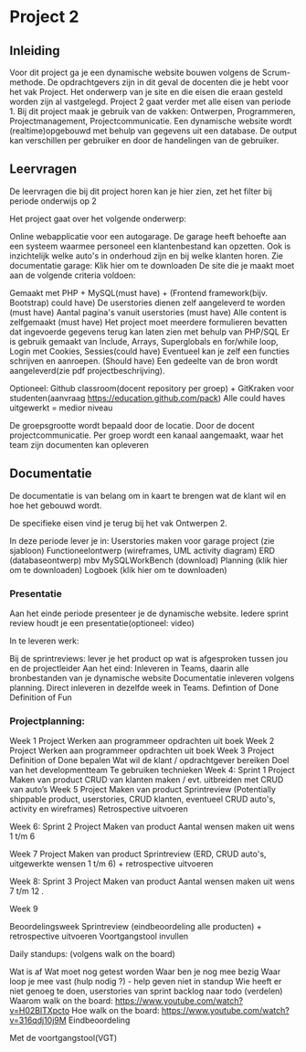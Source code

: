 # Project 2

## Inleiding
Voor dit project ga je een dynamische website bouwen volgens de Scrum-methode. 
De opdrachtgevers zijn in dit geval de docenten die je hebt voor het vak Project. Het onderwerp van je site en die eisen die eraan gesteld worden zijn al vastgelegd. Project 2 gaat verder met alle eisen van periode 1. Bij dit project maak je gebruik van de vakken: Ontwerpen, Programmeren, Projectmanagement, Projectcommunicatie.
Een dynamische website wordt (realtime)opgebouwd met behulp van gegevens uit een database. De output kan verschillen per gebruiker en door de handelingen van de gebruiker. 

## Leervragen

De leervragen die bij dit project horen kan je hier zien, zet het filter bij periode onderwijs op 2 

Het project gaat over het volgende onderwerp: 

Online webapplicatie voor een autogarage.
De garage heeft behoefte aan een systeem waarmee personeel een klantenbestand kan opzetten.
Ook is inzichtelijk welke auto's in onderhoud zijn en bij welke klanten horen.
Zie documentatie garage: Klik hier om te downloaden
De site die je maakt moet aan de volgende criteria voldoen:

Gemaakt met PHP + MySQL(must have) + (Frontend framework(bijv. Bootstrap) could have)
De userstories dienen zelf aangeleverd te worden (must have)
Aantal pagina's vanuit userstories (must have)
Alle content is zelfgemaakt (must have)
Het project moet meerdere formulieren bevatten dat ingevoerde gegevens terug kan laten zien met behulp van PHP/SQL
Er is gebruik gemaakt van Include, Arrays, Superglobals en for/while loop,
Login met Cookies, Sessies(could have)
Eventueel kan je zelf een functies schrijven en aanroepen. (Should have)
Een gedeelte van de bron wordt aangeleverd(zie pdf projectbeschrijving).

Optioneel: Github classroom(docent repository per groep) + GitKraken voor studenten(aanvraag https://education.github.com/pack)
Alle could haves uitgewerkt = medior niveau

De groepsgrootte wordt bepaald door de locatie. Door de docent projectcommunicatie.
Per groep wordt een kanaal aangemaakt, waar het team zijn documenten kan opleveren

 

## Documentatie

De documentatie is van belang om in kaart te brengen wat de klant wil en hoe het gebouwd wordt. 

De specifieke eisen vind je terug bij het vak Ontwerpen 2. 

In deze periode lever je in:
Userstories maken voor garage project (zie sjabloon)
Functioneelontwerp (wireframes, UML activity diagram)
ERD (databaseontwerp) mbv MySQLWorkBench (download)
Planning (klik hier om te downloaden)
Logboek (klik hier om te downloaden)
 

### Presentatie 

Aan het einde periode presenteer je de dynamische website.
Iedere sprint review houdt je een presentatie(optioneel: video)

In te leveren werk: 

Bij de sprintreviews: lever je het product op wat is afgesproken tussen jou en de projectleider
Aan het eind: Inleveren in Teams, daarin alle bronbestanden van je dynamische website
Documentatie inleveren volgens planning. Direct inleveren in dezelfde week in Teams.
Defintion of Done 
Definition of Fun 

### Projectplanning:

Week 1
Project
Werken aan programmeer opdrachten uit boek
Week 2
Project
Werken aan programmeer opdrachten uit boek
Week 3
Project
Definition of Done bepalen
Wat wil de klant / opdrachtgever bereiken
Doel van het developmentteam
Te gebruiken technieken
Week 4: Sprint 1
Project
Maken van product
CRUD van klanten maken / evt. uitbreiden met CRUD van auto’s
Week 5
Project
Maken van product
Sprintreview (Potentially shippable product, userstories, CRUD klanten, eventueel CRUD auto's, activity en wireframes)
Retrospective uitvoeren
 
Week 6: Sprint 2
Project
Maken van product
Aantal wensen maken uit wens 1 t/m 6
 

Week 7
Project
Maken van product
Sprintreview (ERD, CRUD auto's,  uitgewerkte wensen 1 t/m 6) + retrospective uitvoeren
 

Week 8: Sprint 3
Project
Maken van product
Aantal wensen maken uit wens 7 t/m 12
.

Week 9

Beoordelingsweek
Sprintreview (eindbeoordeling alle producten) + retrospective uitvoeren
Voortgangstool invullen
 
Daily standups: (volgens walk on the board)

Wat is af
Wat moet nog getest worden
Waar ben je nog mee bezig
Waar loop je mee vast (hulp nodig ?) - help geven niet in standup
Wie heeft er niet genoeg te doen, userstories van sprint backlog naar todo (verdelen)
Waarom walk on the board: https://www.youtube.com/watch?v=H02BlTXpcto
Hoe walk on the board: https://www.youtube.com/watch?v=316qdj10j9M
Eindbeoordeling

Met de voortgangstool(VGT)

